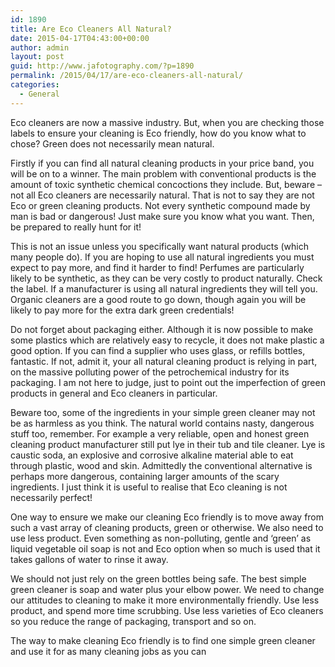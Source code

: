 ```yaml
---
id: 1890
title: Are Eco Cleaners All Natural?
date: 2015-04-17T04:43:00+00:00
author: admin
layout: post
guid: http://www.jafotography.com/?p=1890
permalink: /2015/04/17/are-eco-cleaners-all-natural/
categories:
  - General
---
```

Eco cleaners are now a massive industry. But, when you are checking those labels to ensure your cleaning is Eco friendly, how do you know what to chose? Green does not necessarily mean natural.

Firstly if you can find all natural cleaning products in your price band, you will be on to a winner. The main problem with conventional products is the amount of toxic synthetic chemical concoctions they include. But, beware &#8211; not all Eco cleaners are necessarily natural. That is not to say they are not Eco or green cleaning products. Not every synthetic compound made by man is bad or dangerous! Just make sure you know what you want. Then, be prepared to really hunt for it!

This is not an issue unless you specifically want natural products (which many people do). If you are hoping to use all natural ingredients you must expect to pay more, and find it harder to find! Perfumes are particularly likely to be synthetic, as they can be very costly to product naturally. Check the label. If a manufacturer is using all natural ingredients they will tell you. Organic cleaners are a good route to go down, though again you will be likely to pay more for the extra dark green credentials!

Do not forget about packaging either. Although it is now possible to make some plastics which are relatively easy to recycle, it does not make plastic a good option. If you can find a supplier who uses glass, or refills bottles, fantastic. If not, admit it, your all natural cleaning product is relying in part, on the massive polluting power of the petrochemical industry for its packaging. I am not here to judge, just to point out the imperfection of green products in general and Eco cleaners in particular.

Beware too, some of the ingredients in your simple green cleaner may not be as harmless as you think. The natural world contains nasty, dangerous stuff too, remember. For example a very reliable, open and honest green cleaning product manufacturer still put lye in their tub and tile cleaner. Lye is caustic soda, an explosive and corrosive alkaline material able to eat through plastic, wood and skin. Admittedly the conventional alternative is perhaps more dangerous, containing larger amounts of the scary ingredients. I just think it is useful to realise that Eco cleaning is not necessarily perfect! 

One way to ensure we make our cleaning Eco friendly is to move away from such a vast array of cleaning products, green or otherwise. We also need to use less product. Even something as non-polluting, gentle and &#8216;green&#8217; as liquid vegetable oil soap is not and Eco option when so much is used that it takes gallons of water to rinse it away.

We should not just rely on the green bottles being safe. The best simple green cleaner is soap and water plus your elbow power. We need to change our attitudes to cleaning to make it more environmentally friendly. Use less product, and spend more time scrubbing. Use less varieties of Eco cleaners so you reduce the range of packaging, transport and so on.

The way to make cleaning Eco friendly is to find one simple green cleaner and use it for as many cleaning jobs as you can